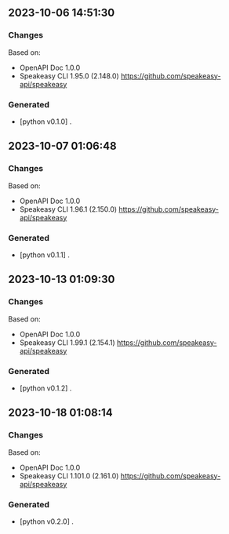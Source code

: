 

## 2023-10-06 14:51:30
### Changes
Based on:
- OpenAPI Doc 1.0.0 
- Speakeasy CLI 1.95.0 (2.148.0) https://github.com/speakeasy-api/speakeasy
### Generated
- [python v0.1.0] .

## 2023-10-07 01:06:48
### Changes
Based on:
- OpenAPI Doc 1.0.0 
- Speakeasy CLI 1.96.1 (2.150.0) https://github.com/speakeasy-api/speakeasy
### Generated
- [python v0.1.1] .

## 2023-10-13 01:09:30
### Changes
Based on:
- OpenAPI Doc 1.0.0 
- Speakeasy CLI 1.99.1 (2.154.1) https://github.com/speakeasy-api/speakeasy
### Generated
- [python v0.1.2] .

## 2023-10-18 01:08:14
### Changes
Based on:
- OpenAPI Doc 1.0.0 
- Speakeasy CLI 1.101.0 (2.161.0) https://github.com/speakeasy-api/speakeasy
### Generated
- [python v0.2.0] .